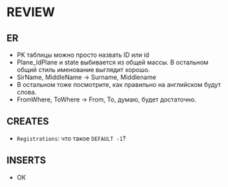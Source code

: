 REVIEW
======

ER
--

* PK таблицы можно просто назвать ID или id
* Plane_IdPlane и state выбивается из общей массы. В остальном общий стиль именование выглядит хорошо.
* SirName, MiddleName -> Surname, Middlename
* В остальном тоже посмотрите, как правильно на английском будут слова.
* FromWhere, ToWhere -> From, To, думаю, будет достаточно.

CREATES
-------
* `Registrations`: что такое `DEFAULT -1`?

INSERTS
-------
* ОК
